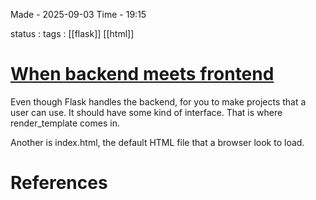 
Made - 2025-09-03                     Time - 19:15

status :
tags : [[flask]] [[html]]

# <u>When backend meets frontend</u>

Even though Flask handles the backend, for you to make projects that a user can use. It should have some kind of interface. That is where render_template comes in.

Another is index.html, the default HTML file that a browser look to load.







# References